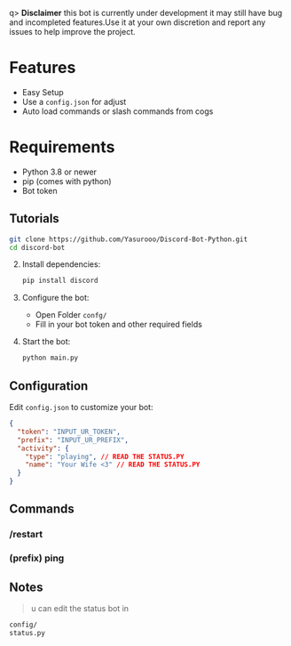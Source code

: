 q> **Disclaimer**
this bot is currently under development it may still have bug and incompleted features.Use it at your own discretion and report any issues to help improve the project.

# Features
- Easy Setup
- Use a `config.json` for adjust
- Auto load commands or slash commands from cogs

# Requirements
- Python 3.8 or newer
- pip (comes with python)
- Bot token

## Tutorials
   ```bash
   git clone https://github.com/Yasurooo/Discord-Bot-Python.git
   cd discord-bot
   ```

2. Install dependencies:
   ```bash
   pip install discord
   ```

3. Configure the bot:
   - Open Folder `confg/`
   - Fill in your bot token and other required fields

4. Start the bot:
   ```bash
   python main.py
   ```

## Configuration

Edit `config.json` to customize your bot:

```json
{
  "token": "INPUT_UR_TOKEN",
  "prefix": "INPUT_UR_PREFIX",
  "activity": {
    "type": "playing", // READ THE STATUS.PY
    "name": "Your Wife <3" // READ THE STATUS.PY
  }
}
```

## Commands

### /restart
### (prefix) ping





## Notes

> u can edit the status bot in

```bash
config/
status.py
```

